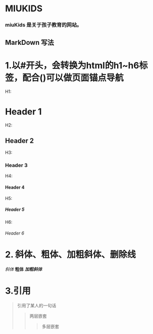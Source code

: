 # MIUKIDS

### miuKids 是关于孩子教育的网站。

## MarkDown 写法

# 1.以#开头，会转换为html的h1~h6标签，配合()可以做页面锚点导航
H1: 
# Header 1
H2: 
## Header 2
H3: 
### Header 3
H4: 
#### Header 4
H5: 
##### Header 5
H6: 
###### Header 6

# 2. 斜体、粗体、加粗斜体、删除线

*斜体*
**粗体**
***加粗斜体***

# 3.引用

> 引用了某人的一句话
>> 两层嵌套
>>> 多层嵌套
